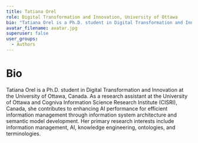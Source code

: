 ```yaml
---
title: Tatiana Orel
role: Digital Transformation and Innovation, University of Ottawa
bio: "Tatiana Orel is a Ph.D. student in Digital Transformation and Innovation at the University of Ottawa, Canada. As a research assistant at the University of Ottawa and Cogniva Information Science Research Institute (CISRI), Canada, she contributes to enhancing AI performance for efficient information management through information system architecture and semantic model development. Her primary research interests include information management, AI, knowledge engineering, ontologies, and terminologies."
avatar_filename: avatar.jpg
superuser: false
user_groups:
  - Authors
---
```


# Bio
Tatiana Orel is a Ph.D. student in Digital Transformation and Innovation at the University of Ottawa, Canada. As a research assistant at the University of Ottawa and Cogniva Information Science Research Institute (CISRI), Canada, she contributes to enhancing AI performance for efficient information management through information system architecture and semantic model development. Her primary research interests include information management, AI, knowledge engineering, ontologies, and terminologies.


